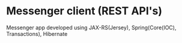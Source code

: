 # Messenger client (REST API's)
Messenger app developed using JAX-RS(Jersey), Spring(Core(IOC), Transactions), Hibernate
